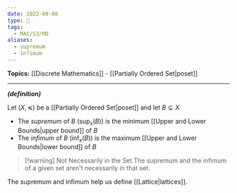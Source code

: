 ```yaml
---
date: 2022-09-08
type: 🧠
tags:
  - MAC/S3/MD
aliases:
  - supremum
  - infimum
---
```


**Topics:** [[Discrete Mathematics]] - [[Partially Ordered Set|poset]]

---

_**(definition)**_

Let $(X, \preceq)$ be a [[Partially Ordered Set|poset]] and let $B \subseteq X$

- The _supremum_ of $B$ ($\sup_{x}(B)$) is the minimum [[Upper and Lower Bounds|upper bound]] of $B$
- The _infimum_ of $B$ ($\inf_{x}(B)$) is the maximum [[Upper and Lower Bounds|lower bound]] of $B$

> [!warning] Not Necessarily in the Set
> The supremum and the infimum of a given set aren't necessarily in that set.

The supremum and infimum help us define [[Lattice|lattices]].
